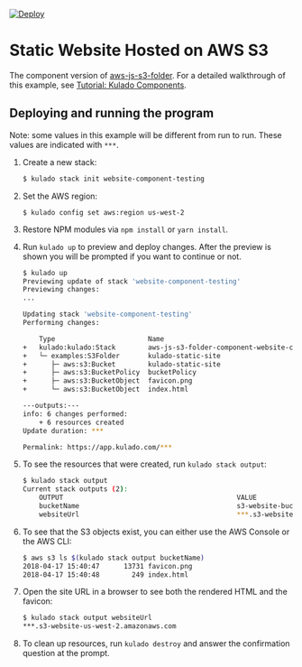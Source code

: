 [![Deploy](https://get.kulado.com/new/button.svg)](https://app.kulado.com/new)

# Static Website Hosted on AWS S3

The component version of [aws-js-s3-folder](../aws-js-s3-folder). For a detailed walkthrough of this example, see [Tutorial: Kulado Components](https://kulado.io/reference/component-tutorial.html).

## Deploying and running the program

Note: some values in this example will be different from run to run.  These values are indicated
with `***`.

1.  Create a new stack:

    ```bash
    $ kulado stack init website-component-testing
    ```

1.  Set the AWS region:

    ```
    $ kulado config set aws:region us-west-2
    ```

1.  Restore NPM modules via `npm install` or `yarn install`.

1.  Run `kulado up` to preview and deploy changes.  After the preview is shown you will be
    prompted if you want to continue or not.

    ```bash
    $ kulado up
    Previewing update of stack 'website-component-testing'
    Previewing changes:
    ...

    Updating stack 'website-component-testing'
    Performing changes:

        Type                       Name                                                  Status      Info
    +   kulado:kulado:Stack        aws-js-s3-folder-component-website-component-testing  created
    +   └─ examples:S3Folder       kulado-static-site                                    created
    +      ├─ aws:s3:Bucket        kulado-static-site                                    created
    +      ├─ aws:s3:BucketPolicy  bucketPolicy                                          created
    +      ├─ aws:s3:BucketObject  favicon.png                                           created
    +      └─ aws:s3:BucketObject  index.html                                            created

    ---outputs:---
    info: 6 changes performed:
        + 6 resources created
    Update duration: ***

    Permalink: https://app.kulado.com/***
    ```

1.  To see the resources that were created, run `kulado stack output`:

    ```bash
    $ kulado stack output
    Current stack outputs (2):
        OUTPUT                                           VALUE
        bucketName                                       s3-website-bucket-***
        websiteUrl                                       ***.s3-website-us-west-2.amazonaws.com
    ```

1.  To see that the S3 objects exist, you can either use the AWS Console or the AWS CLI:

    ```bash
    $ aws s3 ls $(kulado stack output bucketName)
    2018-04-17 15:40:47      13731 favicon.png
    2018-04-17 15:40:48        249 index.html
    ```

1.  Open the site URL in a browser to see both the rendered HTML and the favicon:

    ```bash
    $ kulado stack output websiteUrl
    ***.s3-website-us-west-2.amazonaws.com
    ```

1.  To clean up resources, run `kulado destroy` and answer the confirmation question at the prompt.
